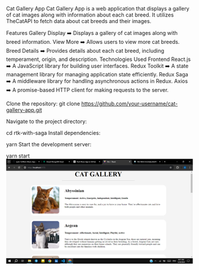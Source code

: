 Cat Gallery App
Cat Gallery App is a web application that displays a gallery of cat images along with information about each cat breed. It utilizes TheCatAPI to fetch data about cat breeds and their images.

Features
Gallery Display ➡️ Displays a gallery of cat images along with breed information.
View More ➡️ Allows users to view more cat breeds.
Breed Details ➡️ Provides details about each cat breed, including temperament, origin, and description.
Technologies Used
Frontend
React.js ➡️ A JavaScript library for building user interfaces.
Redux Toolkit ➡️ A state management library for managing application state efficiently.
Redux Saga ➡️ A middleware library for handling asynchronous actions in Redux.
Axios ➡️ A promise-based HTTP client for making requests to the server.

Clone the repository:
git clone https://github.com/your-username/cat-gallery-app.git

Navigate to the project directory:

cd rtk-with-saga
Install dependencies:

yarn 
Start the development server:

yarn start
![Screenshot](Screenshot_192.png)
